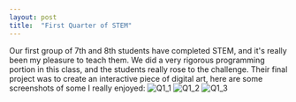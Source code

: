 ```yaml
---
layout: post
title:  "First Quarter of STEM"
---
```

Our first group of 7th and 8th students have completed STEM, and it's really been my pleasure to teach them. We did a very rigorous programming portion in this class, and the students really rose to the challenge. Their final project was to create an interactive piece of digital art, here are some screenshots of some I really enjoyed:
![Q1_1](/assets/STEM7Q1.png)
![Q1_2](/assets/STEM7Q1_2.png)
![Q1_3](/assets/STEMQ1.png)